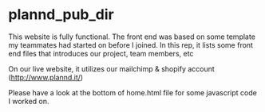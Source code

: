 # plannd_pub_dir

This website is fully functional.
The front end was based on some template my teammates had started on before I joined.
In this rep, it lists some front end files that introduces our project, team members, etc

On our live website, it utilizes our mailchimp & shopify account (http://www.plannd.it/)

Please have a look at the bottom of home.html file for some javascript code I worked on.
